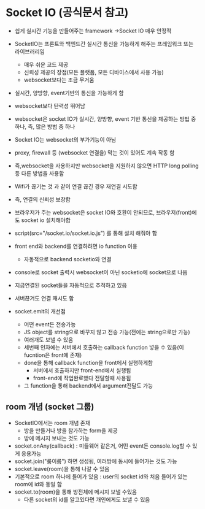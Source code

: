 # Socket IO (공식문서 참고)
* 쉽게 실시간 기능을 만들어주는 framework ->Socket IO 매우 안정적
* SocketIO는 프론트와 백엔드간 실시간 통신을 가능하게 해주는 프레임워크 또는 라이브러리임
    * 매우 쉬운 코드 제공
    * 신뢰성 제공의 장점(모든 플랫폼, 모든 디바이스에서 사용 가능)
    * websocket보다는 조금 무거움
* 실시간, 양방향, event기반의 통신을 가능하게 함
* websocket보다 탄력성 뛰어남
* websocket은 socket IO가 실시간, 양방향, event 기반 통신을 제공하는 방법 중 하나, 즉, 많은 방법 중 하나
* Socket IO는 websocket의 부가기능이 아님
* proxy, firewall 등 (websocket 연결을) 막는 것이 있어도 계속 작동 함
* 즉,websocket을 사용하지만 websocket을 지원하지 않으면 HTTP long polling 등 다른 방법을 사용함 
* Wifi가 끊기는 것 과 같이 연결 끊긴 경우 재연결 시도함
* 즉, 연결의 신뢰성 보장함

* 브라우저가 주는 websocket은 socket IO와 호환이 안되므로, 브라우저(front)에도 socket io 설치해야함
* script(src="/socket.io/socket.io.js") 를 통해 설치 해줘야 함
* front end와 backend를 연결하려면 io function 이용
    * 자동적으로 backend socketio와 연결
* console로 socket 출력시 websocket이 아닌 socketio에 socket으로 나옴
* 지금연결된 socket들을 자동적으로 추적하고 있음
* 서버끊겨도 연결 재시도 함

* socket.emit의 개선점
    * 어떤 event든 전송가능
    * JS object를 string으로 바꾸지 않고 전송 가능(전에는 string으로만 가능)
    * 여러개도 보낼 수 있음
    * 세번째 인자에는 서버에서 호출하는 callback function 넣을 수 있음(이 fucntion은 front에 존재)
    * done을 통해 callback function을 front에서 실행하게함
        * 서버에서 호출하지만 front-end에서 실행됨
        * front-end에 작업완료했다 전달할때 사용됨
    * 그 function을 통해 backend에서 argument전달도 가능
## room 개념 (socket 그룹)
* SocketIO에서는 room 개념 존재
    * 방을 만들거나 방을 참가하는 form을 제공
    * 방에 메시지 보내는 것도 가능
* socket.onAny(callback) : 미들웨어 같은거, 어떤 event든 console.log할 수 있게 응용가능
* socket.join("룸이름") 하면 생성됨, 여러방에 동시에 들어가는 것도 가능
* socket.leave(room)을 통해 나갈 수 있음
* 기본적으로 room 하나에 들어가 있음 : user의 socket id와 처음 들어가 있는 room에 id와 동일 함
* socket.to(room)을 통해 방전체에 메시지 보낼 수있음
    * 다른 socket의 id를 알고있다면 개인에게도 보낼 수 있음
